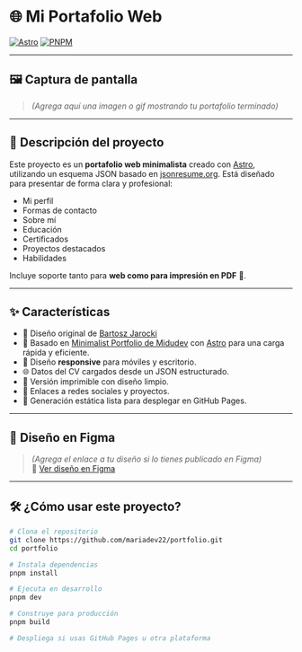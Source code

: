 # 🌐 Mi Portafolio Web

[![Astro](https://img.shields.io/badge/Hecho%20con-Astro-1a1a1a?logo=astro&logoColor=white&style=for-the-badge)](https://astro.build)
[![PNPM](https://img.shields.io/badge/Usa-pnpm-4B37EF?logo=pnpm&logoColor=white&style=for-the-badge)](https://pnpm.io)

---

## 🖼 Captura de pantalla

> _(Agrega aquí una imagen o gif mostrando tu portafolio terminado)_

---

## 📖 Descripción del proyecto

Este proyecto es un **portafolio web minimalista** creado con [Astro](https://astro.build), utilizando un esquema JSON basado en [jsonresume.org](https://jsonresume.org/schema/). Está diseñado para presentar de forma clara y profesional:

- Mi perfil
- Formas de contacto
- Sobre mí
- Educación
- Certificados
- Proyectos destacados
- Habilidades

Incluye soporte tanto para **web como para impresión en PDF** 📄.

---

## ✨ Características

- 🎨 Diseño original de [Bartosz Jarocki](https://github.com/BartoszJarocki/cv.git)
- 💫 Basado en [Minimalist Portfolio de Midudev](https://github.com/midudev/minimalist-portfolio-json.git) con [Astro](https://astro.build) para una carga rápida y eficiente.
- 📱 Diseño **responsive** para móviles y escritorio.
- 🌐 Datos del CV cargados desde un JSON estructurado.
- 📄 Versión imprimible con diseño limpio.
- 🔗 Enlaces a redes sociales y proyectos.
- 💾 Generación estática lista para desplegar en GitHub Pages.

---

## 🎨 Diseño en Figma

> _(Agrega el enlace a tu diseño si lo tienes publicado en Figma)_  
> 🔗 [Ver diseño en Figma](#)

---

## 🛠 ¿Cómo usar este proyecto?

```bash
# Clona el repositorio
git clone https://github.com/mariadev22/portfolio.git
cd portfolio

# Instala dependencias
pnpm install

# Ejecuta en desarrollo
pnpm dev

# Construye para producción
pnpm build

# Despliega si usas GitHub Pages u otra plataforma
```
